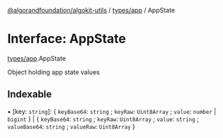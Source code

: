 [@algorandfoundation/algokit-utils](../index.md) / [types/app](../modules/types_app.md) / AppState

# Interface: AppState

[types/app](../modules/types_app.md).AppState

Object holding app state values

## Indexable

▪ [key: `string`]: { `keyBase64`: `string` ; `keyRaw`: `Uint8Array` ; `value`: `number` \| `bigint`  } \| { `keyBase64`: `string` ; `keyRaw`: `Uint8Array` ; `value`: `string` ; `valueBase64`: `string` ; `valueRaw`: `Uint8Array`  }

